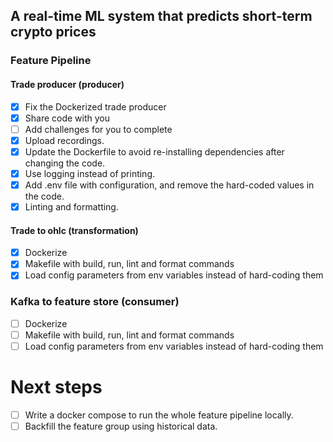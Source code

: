 ## A real-time ML system that predicts short-term crypto prices

### Feature Pipeline

#### Trade producer (producer)
- [x] Fix the Dockerized trade producer
- [x] Share code with you 
- [ ] Add challenges for you to complete
- [x] Upload recordings.
- [x] Update the Dockerfile to avoid re-installing dependencies after changing the code.
- [x] Use logging instead of printing.
- [x] Add .env file with configuration, and remove the hard-coded values in the code.
- [x] Linting and formatting.

#### Trade to ohlc (transformation)
- [x] Dockerize
- [x] Makefile with build, run, lint and format commands
- [x] Load config parameters from env variables instead of hard-coding them

### Kafka to feature store (consumer)
- [ ] Dockerize
- [ ] Makefile with build, run, lint and format commands
- [ ] Load config parameters from env variables instead of hard-coding them

# Next steps
- [ ] Write a docker compose to run the whole feature pipeline locally.
- [ ] Backfill the feature group using historical data.
